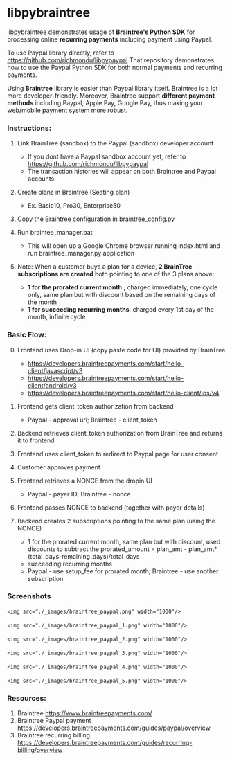 # libpybraintree

libpybraintree demonstrates usage of <b>Braintree's Python SDK</b> for processing online <b>recurring payments</b> including payment using Paypal.

To use Paypal library directly, refer to https://github.com/richmondu/libpypaypal
That repository demonstrates how to use the Paypal Python SDK for both normal payments and recurring payments.

Using <b>Braintree</b> library is easier than Paypal library itself. Braintree is a lot more developer-friendly.
Moreover, Braintree support <b>different payment methods</b> including Paypal, Apple Pay, Google Pay, thus making your web/mobile payment system more robust.



### Instructions:

1. Link BrainTree (sandbox) to the Paypal (sandbox) developer account
   -  If you dont have a Paypal sandbox account yet, refer to https://github.com/richmondu/libpypaypal
   -  The transaction histories will appear on both Braintree and Paypal accounts.

2. Create plans in Braintree (Seating plan)
   -  Ex. Basic10, Pro30, Enterprise50 

3. Copy the Braintree configuration in braintree_config.py

4. Run braintee_manager.bat
   -  This will open up a Google Chrome browser running index.html and run braintree_manager.py application

5. Note: When a customer buys a plan for a device, <b>2 BrainTree subscriptions are created</b> both pointing to one of the 3 plans above:
   -  <b>1 for the prorated current month</b> , charged immediately, one cycle only, same plan but with discount based on the remaining days of the month
   -  <b>1 for succeeding recurring months</b>, charged every 1st day of the month, infinite cycle



### Basic Flow:

0. Frontend uses Drop-in UI (copy paste code for UI) provided by BrainTree
   - https://developers.braintreepayments.com/start/hello-client/javascript/v3
   - https://developers.braintreepayments.com/start/hello-client/android/v3
   - https://developers.braintreepayments.com/start/hello-client/ios/v4

1. Frontend gets client_token authorization from backend
   - Paypal - approval url; Braintree - client_token 

2. Backend retrieves client_token authorization from BrainTree and returns it to frontend

3. Frontend uses client_token to redirect to Paypal page for user consent

4. Customer approves payment

5. Frontend retrieves a NONCE from the dropin UI 
   - Paypal - payer ID; Braintree - nonce

6. Frontend passes NONCE to backend (together with payer details)

7. Backend creates 2 subscriptions pointing to the same plan (using the NONCE)
   - 1 for the prorated current month, same plan but with discount, used discounts to subtract the prorated_amount = plan_amt - plan_amt*(total_days-remaining_days)/total_days
   - succeeding recurring months
   - Paypal - use setup_fee for prorated month; Braintree - use another subscription 



### Screenshots

	<img src="./_images/braintree_paypal.png" width="1000"/>

	<img src="./_images/braintree_paypal_1.png" width="1000"/>

	<img src="./_images/braintree_paypal_2.png" width="1000"/>

	<img src="./_images/braintree_paypal_3.png" width="1000"/>

	<img src="./_images/braintree_paypal_4.png" width="1000"/>

	<img src="./_images/braintree_paypal_5.png" width="1000"/>



### Resources:

1. Braintree https://www.braintreepayments.com/
2. Braintree Paypal payment https://developers.braintreepayments.com/guides/paypal/overview
3. Braintree recurring billing https://developers.braintreepayments.com/guides/recurring-billing/overview

